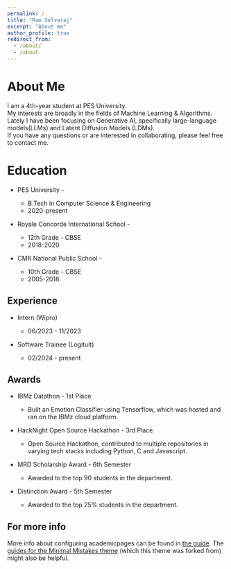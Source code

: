 ```yaml
---
permalink: /
title: "Ram Selvaraj"
excerpt: "About me"
author_profile: true
redirect_from: 
  - /about/
  - /about.
---
```

About Me
======
  I am a 4th-year student at PES University. <br>
  My interests are broadly in the fields of Machine Learning & Algorithms. <br>
  Lately I have been focusing on Generative AI, specifically large-language models(LLMs) and Latent Diffusion Models (LDMs). <br>
  If you have any questions or are interested in collaborating, please feel free to contact me.

Education
======

* PES University -
  * B.Tech in Computer Science & Engineering
  * 2020-present

* Royale Concorde International School -
  * 12th Grade - CBSE
  * 2018-2020

* CMR National Public School -
  * 10th Grade - CBSE
  * 2005-2018

Experience
------
* Intern (Wipro)
  * 06/2023 - 11/2023

* Software Trainee (Logituit)
  * 02/2024 - present

Awards
------
* IBMz Datathon - 1st Place
  * Built an Emotion Classifier using Tensorflow, which was hosted and ran on the IBMz cloud platform.

* HackNight Open Source Hackathon - 3rd Place
  * Open Source Hackathon, contributed to multiple repositories in varying tech stacks including Python, C and Javascript.
  
* MRD Scholarship Award - 6th Semester
  * Awarded to the top 90 students in the department.

* Distinction Award - 5th Semester
  * Awarded to the top 25% students in the department.
  
For more info
------
More info about configuring academicpages can be found in [the guide](https://academicpages.github.io/markdown/). The [guides for the Minimal Mistakes theme](https://mmistakes.github.io/minimal-mistakes/docs/configuration/) (which this theme was forked from) might also be helpful.
